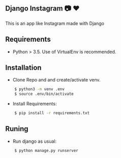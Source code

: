 ## Django Instagram :camera: :heart:

This is an app like Instagram made with Django

## Requirements
- Python > 3.5. Use of VirtualEnv is recommended.

## Installation
- Clone Repo and and create/activate venv.

```bash
    $ python3 -m venv .env
    $ source .env/bin/activate
```
- Install Requirements:
```bash
    $ pip install -r requirements.txt
```

## Runing
- Run django as usual:
```bash
    $ python manage.py runserver
```

